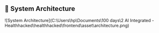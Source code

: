 ## 🧠 System Architecture

![System Architecture](C:\\Users\\hp\\Documents\\100 days\\2 AI Integrated - Healthhacked\\healthhacked\\frontend\\asset\\architecture.png)
